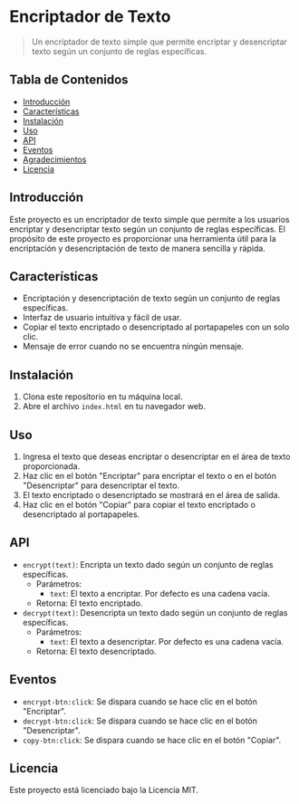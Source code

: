 # Encriptador de Texto

> Un encriptador de texto simple que permite encriptar y desencriptar texto según un conjunto de reglas específicas.

## Tabla de Contenidos

- [Introducción](#introducción)
- [Características](#características)
- [Instalación](#instalación)
- [Uso](#uso)
- [API](#api)
- [Eventos](#eventos)
- [Agradecimientos](#agradecimientos)
- [Licencia](#licencia)

## Introducción

Este proyecto es un encriptador de texto simple que permite a los usuarios encriptar y desencriptar texto según un conjunto de reglas específicas. El propósito de este proyecto es proporcionar una herramienta útil para la encriptación y desencriptación de texto de manera sencilla y rápida.

## Características

- Encriptación y desencriptación de texto según un conjunto de reglas específicas.
- Interfaz de usuario intuitiva y fácil de usar.
- Copiar el texto encriptado o desencriptado al portapapeles con un solo clic.
- Mensaje de error cuando no se encuentra ningún mensaje.

## Instalación

1. Clona este repositorio en tu máquina local.
2. Abre el archivo `index.html` en tu navegador web.

## Uso

1. Ingresa el texto que deseas encriptar o desencriptar en el área de texto proporcionada.
2. Haz clic en el botón "Encriptar" para encriptar el texto o en el botón "Desencriptar" para desencriptar el texto.
3. El texto encriptado o desencriptado se mostrará en el área de salida.
4. Haz clic en el botón "Copiar" para copiar el texto encriptado o desencriptado al portapapeles.

## API

- `encrypt(text)`: Encripta un texto dado según un conjunto de reglas específicas.
  - Parámetros:
    - `text`: El texto a encriptar. Por defecto es una cadena vacía.
  - Retorna: El texto encriptado.
- `decrypt(text)`: Desencripta un texto dado según un conjunto de reglas específicas.
  - Parámetros:
    - `text`: El texto a desencriptar. Por defecto es una cadena vacía.
  - Retorna: El texto desencriptado.

## Eventos

- `encrypt-btn:click`: Se dispara cuando se hace clic en el botón "Encriptar".
- `decrypt-btn:click`: Se dispara cuando se hace clic en el botón "Desencriptar".
- `copy-btn:click`: Se dispara cuando se hace clic en el botón "Copiar".

## Licencia

Este proyecto está licenciado bajo la Licencia MIT.
